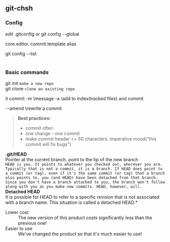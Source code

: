 ## git-chsh

### Config

edit .gitconfig 
or
git config --global <param> <value>

core.editor.
commit.template
alias 
 
git config --list
<br><br>   
  
### Basic commands

git init `make a new repo`  
git clone <repo path> `clone an existing repo` 

it commit
-m \\message 
-a \\add to index(tracked files) and commit

--amend \\rewrite a commit 



>**Best practices:**   
> - commit often  
> - one change - one commit  
> - make commit header <= 50 characters. Imperative mood("this commit will fix bugs")  

**.git/HEAD**  
Pointer at the current branch. point to the tip of the new branch  
`HEAD is you. It points to whatever you checked out, wherever you are. Typically that is not a commit, it is a branch. If HEAD does point to a commit (or tag), even if it's the same commit (or tag) that a branch also points to, you (and HEAD) have been detached from that branch. Since you don't have a branch attached to you, the branch won't follow along with you as you make new commits. HEAD, however, will.`  
**Detached HEAD**  
It is possible for HEAD to refer to a specific revision that is not associated with a branch name. This situation is called a detached HEAD.*  


<dl>
  <dt>Lower cost</dt>
  <dd>The new version of this product costs significantly less than the previous one!</dd>
  <dt>Easier to use</dt>
  <dd>We've changed the product so that it's much easier to use!</dd>
</dl>

